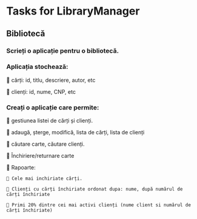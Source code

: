 # Tasks for LibraryManager

## Bibliotecă

### Scrieți o aplicație pentru o bibliotecă.
### Aplicația stochează:

 cărți: id, titlu, descriere, autor, etc

 clienți: id, nume, CNP, etc

### Creați o aplicație care permite:

 gestiunea listei de cărți și clienți.

 adaugă, șterge, modifică, lista de cărți, lista de clienți

 căutare carte, căutare clienți.

 Închiriere/returnare carte

 Rapoarte:

     Cele mai inchiriate cărți.

     Clienți cu cărți închiriate ordonat dupa: nume, după numărul de cărți închiriate

     Primi 20% dintre cei mai activi clienți (nume client si numărul de cărți închiriate)
